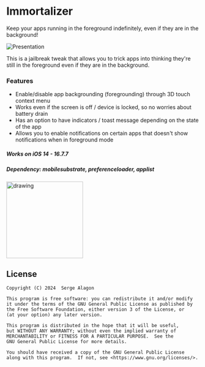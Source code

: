 # Immortalizer 
 
Keep your apps running in the foreground indefinitely, even if they are in the background! 

![Presentation](https://github.com/user-attachments/assets/df20fac5-df56-4707-a70e-8aa1fd8ec513)

This is a jailbreak tweak that allows you to trick apps into thinking they're still in the foreground even if they are in the background.

### Features
- Enable/disable app backgrounding (foregrounding) through 3D touch context menu
- Works even if the screen is off / device is locked, so no worries about battery drain
- Has an option to have indicators / toast message depending on the state of the app
- Allows you to enable notifications on certain apps that doesn't show notifications when in foreground mode

##### Works on iOS 14 - 16.7.7

##### Dependency: mobilesubstrate, preferenceloader, applist

###

 <img src="https://docs.havoc.app/img/badges/coming_square.png" alt="drawing" style="width:200px;"/>

## License
    Copyright (C) 2024  Serge Alagon

    This program is free software: you can redistribute it and/or modify
    it under the terms of the GNU General Public License as published by
    the Free Software Foundation, either version 3 of the License, or
    (at your option) any later version.

    This program is distributed in the hope that it will be useful,
    but WITHOUT ANY WARRANTY; without even the implied warranty of
    MERCHANTABILITY or FITNESS FOR A PARTICULAR PURPOSE.  See the
    GNU General Public License for more details.

    You should have received a copy of the GNU General Public License
    along with this program.  If not, see <https://www.gnu.org/licenses/>. 
